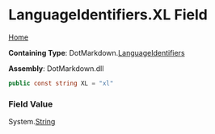 <a name="_top"></a>

# LanguageIdentifiers\.XL Field

[Home](../../../README.md#_top)

**Containing Type**: DotMarkdown\.[LanguageIdentifiers](../README.md#_top)

**Assembly**: DotMarkdown\.dll

```csharp
public const string XL = "xl"
```

### Field Value

System\.[String](https://docs.microsoft.com/en-us/dotnet/api/system.string)